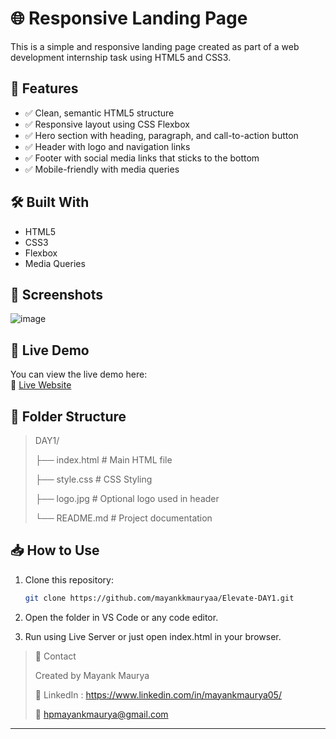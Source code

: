 # 🌐 Responsive Landing Page

This is a simple and responsive landing page created as part of a web development internship task using HTML5 and CSS3.

## 📌 Features

- ✅ Clean, semantic HTML5 structure
- ✅ Responsive layout using CSS Flexbox
- ✅ Hero section with heading, paragraph, and call-to-action button
- ✅ Header with logo and navigation links
- ✅ Footer with social media links that sticks to the bottom
- ✅ Mobile-friendly with media queries

## 🛠️ Built With

- HTML5
- CSS3
- Flexbox
- Media Queries

## 📸 Screenshots

![image](https://github.com/user-attachments/assets/6856d9e4-2113-428d-b85e-75e34a58ceee)

## 🚀 Live Demo

You can view the live demo here:  
🔗 [Live Website](https://mayankkmauryaa.github.io/Elevate-DAY1/)

## 📂 Folder Structure

>DAY1/
>
>  ├── index.html # Main HTML file
>
>  ├── style.css # CSS Styling
>
>  ├── logo.jpg # Optional logo used in header
>
>  └── README.md # Project documentation


## 📥 How to Use

1. Clone this repository:
   ```bash
   git clone https://github.com/mayankkmauryaa/Elevate-DAY1.git
   
2. Open the folder in VS Code or any code editor.

3. Run using Live Server or just open index.html in your browser.

> 📧 Contact
>
> Created by Mayank Maurya
> 
> 🔗 LinkedIn : https://www.linkedin.com/in/mayankmaurya05/
> 
> 📧 hpmayankmaurya@gmail.com


---
